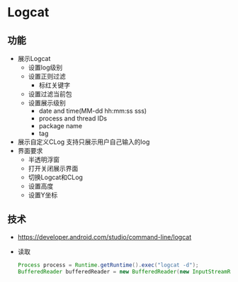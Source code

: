 # Logcat

## 功能

- 展示Logcat
    - 设置log级别
    - 设置正则过滤
        - 标红关键字
    - 设置过滤当前包
    - 设置展示级别
        - date and time(MM-dd hh:mm:ss sss)
        - process and thread IDs
        - package name
        - tag
- 展示自定义CLog
    支持只展示用户自己输入的log
- 界面要求
    - 半透明浮窗
    - 打开关闭展示界面
    - 切换Logcat和CLog
    - 设置高度
    - 设置Y坐标


## 技术
    
- https://developer.android.com/studio/command-line/logcat
- 读取

    ``` java
    Process process = Runtime.getRuntime().exec("logcat -d");  
    BufferedReader bufferedReader = new BufferedReader(new InputStreamReader(process.getInputStream()));  
    ``` 